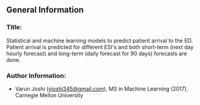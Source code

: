 General Information
------------------

### Title:

Statistical and machine learning models to predict patient arrival to the ED. Patient arrival is predicted for different ESI's and both short-term (next day hourly forecast) and long-term (daily forecast for 90 days) forecasts are done.

### Author Information:
- Varun Joshi (vjoshi345@gmail.com), MS in Machine Learning (2017), Carnegie Mellon University


